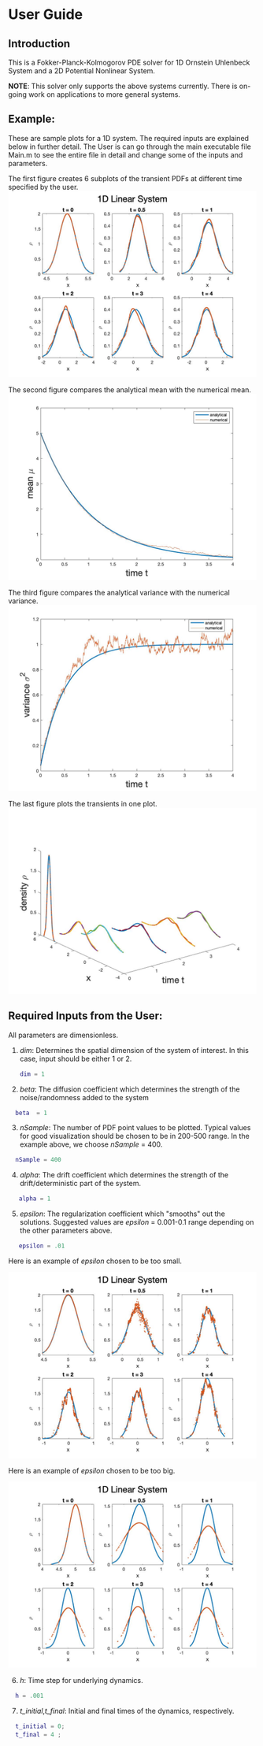 <!-- ---
header-includes:
  - \usepackage{amsmath, amssymb, graphicx, fullpage, color, subfigure, wrapfig, epstopdf, diagbox}
  - \newcommand{\real}{\mathbb{R}}
  - \newcommand{\ith}[1]{#1^{\text{th}}}
  - \newcommand{\vo}[1]{\boldsymbol{#1}}
  - \newcommand{\Rq}{\vo{R}_{\vo{q}}}

  - \newcommand{\comment}[1]{\textcolor{red}{#1}}
  - \newcommand{\bcg}{\bar{\vo{b}}_k}
  - \newcommand{\bcgd}{\dot{\bar{\vo{b}}}_k}
  - \newcommand{\bcgdd}{\ddot{\bar{\vo{b}}}_k}

  - \newcommand{\bv}{\vo{b}_k}
  - \newcommand{\bvd}{\dot{\vo{b}}_k}
  - \newcommand{\bvdd}{\ddot{\vo{b}}_k}

  - \newcommand{\q}{\vo{q}}
  - \newcommand{\qd}{\dot{\q}}

  - \newcommand{\eqnlabel}[1]{\label{eqn:#1}}
  - \newcommand{\eqn}[1]{(\ref{eqn:#1})}
  - \renewcommand{\vec}[1]{\boldsymbol{\mathsf{vec}}\left({#1}\right)}


---
-->
# User Guide

## Introduction 

This is a Fokker-Planck-Kolmogorov PDE solver for 1D Ornstein Uhlenbeck System and 
a 2D Potential Nonlinear System.

**NOTE**: This solver only supports the above systems currently. There is on-going work on applications to more general systems.


## Example:

These are sample plots for a 1D system. The required inputs are explained below in further detail.
The User is can go through the main executable file Main.m to see the entire file in detail and change some of the inputs and parameters.

 
The first figure creates 6 subplots of the transient PDFs at different time specified by the user. 
![1DLinearSystem](Figs/Ex1DLinear.jpg)

The second figure compares the analytical mean with the numerical mean.
![1DMean](Figs/ExMean1D.jpg)

The third figure compares the analytical variance with the numerical variance.
![1DVariance](Figs/ExVariance1D.jpg)

The last figure plots the transients in one plot. 
![1Dtransient](Figs/TransientPlot.jpg)

## Required Inputs from the User:

All parameters are dimensionless. 

1. *dim*: Determines the spatial dimension of the system of interest. In this case, input should be  either 1 or 2.  

    ```matlab
    dim = 1
    ```
 2. *beta*: The diffusion coefficient which determines the strength of the noise/randomness added to the system
  
  ```matlab
    beta  = 1
  ```
 
 3. *nSample*: The number of PDF point values to be plotted. Typical values for good visualization should be chosen to be in 200-500 range. In the example above, we choose *nSample* = 400.
 
  ```matlab 
    nSample = 400 
  ```
 4. *alpha*: The drift coefficient which determines the strength of the drift/deterministic part of the system.
 
 ```matlab 
    alpha = 1
  ```
 5. *epsilon*: The regularization coefficient which "smooths" out the solutions. Suggested values are 
 *epsilon* = 0.001-0.1 range depending on the other parameters above.
 
 ```matlab 
    epsilon = .01
 ```
Here is an example of *epsilon* chosen to be too small. 
 
![1DEpsSmall](Figs/ExEps0005.jpg)
 
 Here is an example of *epsilon* chosen to be too big. 
 
 ![1DEpsBig](Figs/ExEps01.jpg)
 
 6. *h*: Time step for underlying dynamics. 

  ```matlab 
    h = .001
 ```
 
 7.  *t_initial*,*t_final*: Initial and final times of the dynamics, respectively.
   ```matlab 
     t_initial = 0;                                      
     t_final = 4 ;
   ```


